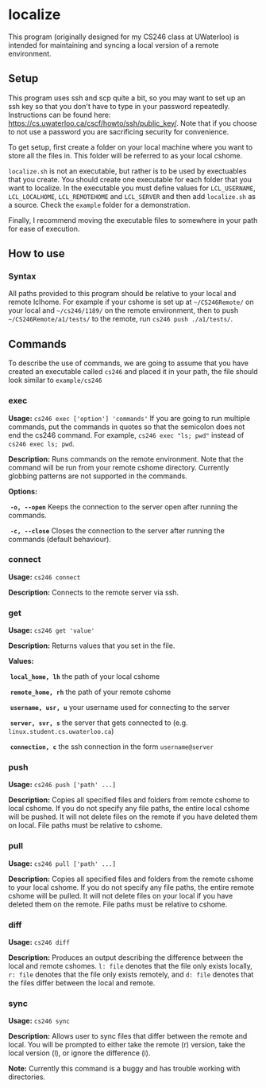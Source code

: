 # localize
This program (originally designed for my CS246 class at UWaterloo) is intended for maintaining and syncing a local version of a remote environment.

## Setup
This program uses ssh and scp quite a bit, so you may want to set up an ssh key so that you don't have to type in your password repeatedly. Instructions can be found here: https://cs.uwaterloo.ca/cscf/howto/ssh/public_key/. Note that if you choose to not use a password you are sacrificing security for convenience. 

To get setup, first create a folder on your local machine where you want to store all the files in. This folder will be referred to as your local cshome.

`localize.sh` is not an executable, but rather is to be used by exectuables that you create. You should create one executable for each folder that you want to localize. In the executable you must define values for `LCL_USERNAME`, `LCL_LOCALHOME`, `LCL_REMOTEHOME` and `LCL_SERVER` and then add `localize.sh` as a source. Check the `example` folder for a demonstration.

Finally, I recommend moving the executable files to somewhere in your path for ease of execution.


## How to use
### Syntax

All paths provided to this program should be relative to your local and remote lclhome.
For example if your cshome is set up at `~/CS246Remote/` on your local and `~/cs246/1189/` on the remote environment, then to push `~/CS246Remote/a1/tests/` to the remote, run `cs246 push ./a1/tests/`.



## Commands

To describe the use of commands, we are going to assume that you have created an executable called `cs246` and placed it in your path, the file should look similar to `example/cs246`

### exec

**Usage:** `cs246 exec ['option'] 'commands'`
If you are going to run multiple commands, put the commands in quotes so that the semicolon does not end the cs246 command. For example, `cs246 exec "ls; pwd"` instead of `cs246 exec ls; pwd`.

**Description:** Runs commands on the remote environment. Note that the command will be run from your remote cshome directory. Currently globbing patterns are not supported in the commands.

**Options:**	

​	**`-o, --open`**		Keeps the connection to the server open after running the commands.

​	**`-c, --close`**		Closes the connection to the server after running the commands (default behaviour).


### connect

**Usage:** `cs246 connect`

**Description:** Connects to the remote server via ssh.


### get

**Usage:** `cs246 get 'value'`

**Description:** Returns values that you set in the file.

**Values:**

​	**`local_home, lh`**		the path of your local cshome

​	**`remote_home, rh`**	  the path of your remote cshome

​	**`username, usr, u`**	your username used for connecting to the server

​	**`server, svr, s`**		the server that gets connected to (e.g. `linux.student.cs.uwaterloo.ca`)

​	**`connection, c`**			the ssh connection in the form `username@server`


### push

**Usage:** `cs246 push ['path' ...]`

**Description:** Copies all specified files and folders from remote cshome to local cshome. If you do not specify any file paths, the entire local cshome will be pushed. It will not delete files on the remote if you have deleted them on local. File paths must be relative to cshome.


### pull

**Usage:** `cs246 pull ['path' ...]`

**Description:** Copies all specified files and folders from the remote cshome to your local cshome. If you do not specify any file paths, the entire remote cshome will be pulled. It will not delete files on your local if you have deleted them on the remote. File paths must be relative to cshome.


### diff

**Usage:** `cs246 diff`

**Description:** Produces an output describing the difference between the local and remote cshomes. `l: file` denotes that the file only exists locally, `r: file` denotes that the file only exists remotely, and `d: file` denotes that the files differ between the local and remote.


### sync

**Usage:** `cs246 sync`

**Description:** Allows user to sync files that differ between the remote and local. You will be prompted to either take the remote (r) version, take the local version (l), or ignore the difference (i).

**Note:** Currently this command is a buggy and has trouble working with directories.
